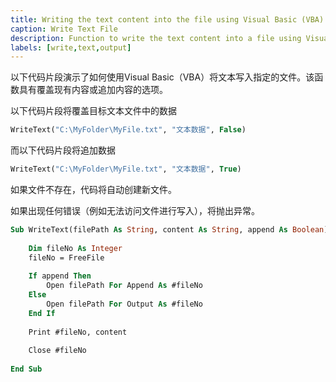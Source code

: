 ```yaml
---
title: Writing the text content into the file using Visual Basic (VBA)
caption: Write Text File
description: Function to write the text content into a file using Visual Basic (VBA) with an option to overwrite or append content.
labels: [write,text,output]
---
```

以下代码片段演示了如何使用Visual Basic（VBA）将文本写入指定的文件。该函数具有覆盖现有内容或追加内容的选项。

以下代码片段将覆盖目标文本文件中的数据

~~~ vb
WriteText("C:\MyFolder\MyFile.txt", "文本数据", False)
~~~

而以下代码片段将追加数据

~~~ vb
WriteText("C:\MyFolder\MyFile.txt", "文本数据", True)
~~~

如果文件不存在，代码将自动创建新文件。

如果出现任何错误（例如无法访问文件进行写入），将抛出异常。

~~~ vb
Sub WriteText(filePath As String, content As String, append As Boolean)
    
    Dim fileNo As Integer
    fileNo = FreeFile
    
    If append Then
        Open filePath For Append As #fileNo
    Else
        Open filePath For Output As #fileNo
    End If
    
    Print #fileNo, content
    
    Close #fileNo
    
End Sub
~~~

